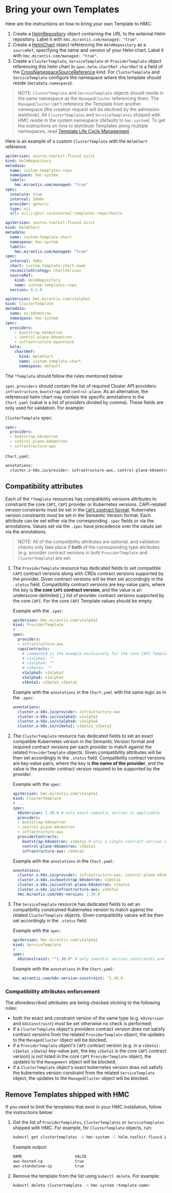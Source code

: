 # Bring your own Templates

Here are the instructions on how to bring your own Template to HMC:

1. Create a [HelmRepository](https://fluxcd.io/flux/components/source/helmrepositories/) object containing the URL to the
external Helm repository. Label it with `hmc.mirantis.com/managed: "true"`.
2. Create a [HelmChart](https://fluxcd.io/flux/components/source/helmcharts/) object referencing the `HelmRepository` as a
`sourceRef`, specifying the name and version of your Helm chart. Label it with `hmc.mirantis.com/managed: "true"`.
3. Create a `ClusterTemplate`, `ServiceTemplate` or `ProviderTemplate` object referencing this helm chart in
`spec.helm.chartRef`. `chartRef` is a field of the
[CrossNamespaceSourceReference](https://fluxcd.io/flux/components/helm/api/v2/#helm.toolkit.fluxcd.io/v2.CrossNamespaceSourceReference) kind.
For `ClusterTemplate` and `ServiceTemplate` configure the namespace where this template should reside
(`metadata.namespace`).

> NOTE:
> `ClusterTemplate` and `ServiceTemplate` objects should reside in the same namespace as the `ManagedCluster`
> referencing them. The `ManagedCluster` can't reference the Template from another namespace (the creation request will
> be declined by the admission webhook). All `ClusterTemplates` and `ServiceTemplates` shipped with HMC reside in the
> system namespace (defaults to `hmc-system`). To get the instructions on how to distribute Templates along multiple
> namespaces, read [Template Life Cycle Management](main.md#template-life-cycle-management).

Here is an example of a custom `ClusterTemplate` with the `HelmChart` reference:

```yaml
apiVersion: source.toolkit.fluxcd.io/v1
kind: HelmRepository
metadata:
  name: custom-templates-repo
  namespace: hmc-system
  labels:
    hmc.mirantis.com/managed: "true"
spec:
  insecure: true
  interval: 10m0s
  provider: generic
  type: oci
  url: oci://ghcr.io/external-templates-repo/charts
```

```yaml
apiVersion: source.toolkit.fluxcd.io/v1
kind: HelmChart
metadata:
  name: custom-template-chart
  namespace: hmc-system
  labels:
    hmc.mirantis.com/managed: "true"
spec:
  interval: 5m0s
  chart: custom-template-chart-name
  reconcileStrategy: ChartVersion
  sourceRef:
    kind: HelmRepository
    name: custom-templates-repo
  version: 0.2.0
```

```yaml
apiVersion: hmc.mirantis.com/v1alpha1
kind: ClusterTemplate
metadata:
  name: os-k0smotron
  namespace: hmc-system
spec:
  providers:
    - bootstrap-k0smotron
    - control-plane-k0smotron
    - infrastructure-openstack
  helm:
    chartRef:
      kind: HelmChart
      name: custom-template-chart
      namespace: default
```

The `*Template` should follow the rules mentioned below:

`spec.providers` should contain the list of required Cluster API providers: `infrastructure`, `bootstrap` and
`control-plane`. As an alternative, the referenced helm chart may contain the specific annotations in the `Chart.yaml`
(value is a list of providers divided by comma). These fields are only used for validation. For example:

`ClusterTemplate` spec:

```yaml
spec:
  providers:
  - bootstrap-k0smotron
  - control-plane-k0smotron
  - infrastructure-aws
```

`Chart.yaml`:

```bash
annotations:
  cluster.x-k8s.io/provider: infrastructure-aws, control-plane-k0smotron, bootstrap-k0smotron
```

## Compatibility attributes

Each of the `*Template` resources has compatibility versions attributes to constraint the core `CAPI`, `CAPI` provider or Kubernetes versions.
CAPI-related version constraints must be set in the [`CAPI` contract format](https://cluster-api.sigs.k8s.io/developer/providers/contracts).
Kubernetes version constraints must be set in the Semantic Version format.
Each attribute can be set either via the corresponding `.spec` fields or via the annotations.
Values set via the `.spec` have precedence over the values set via the annotations.

> NOTE:
> All of the compatibility attributes are optional, and validation checks only take place
> if **both** of the corresponding type attributes
> (e.g. provider contract versions in both `ProviderTemplate` and `ClusterTemplate`) are set.

1. The `ProviderTemplate` resource has dedicated fields to set compatible `CAPI` contract versions along
with CRDs contract versions supported by the provider.
Given contract versions will be then set accordingly in the `.status` field.
Compatibility contract versions are key-value pairs, where the key is **the core `CAPI` contract version**,
and the value is an underscore-delimited (_) list of provider contract versions supported by the core `CAPI`.
For the core `CAPI` Template values should be empty.

    Example with the `.spec`:

    ```yaml
    apiVersion: hmc.mirantis.com/v1alpha1
    kind: ProviderTemplate
    # ...
    spec:
      providers:
      - infrastructure-aws
      capiContracts:
        # commented is the example exclusively for the core CAPI Template
        # v1alpha3: ""
        # v1alpha4: ""
        # v1beta1: ""
        v1alpha3: v1alpha3
        v1alpha4: v1alpha4
        v1beta1: v1beta1_v1beta2
    ```

    Example with the `annotations` in the `Chart.yaml` with the same logic
    as in the `.spec`:

    ```yaml
    annotations:
      cluster.x-k8s.io/provider: infrastructure-aws
      cluster.x-k8s.io/v1alpha3: v1alpha3
      cluster.x-k8s.io/v1alpha4: v1alpha4
      cluster.x-k8s.io/v1beta1: v1beta1_v1beta2
    ```

1. The `ClusterTemplate` resource has dedicated fields to set an exact compatible Kubernetes version
in the Semantic Version format and required contract versions per each provider to match against
the related `ProviderTemplate` objects.
Given compatibility attributes will be then set accordingly in the `.status` field.
Compatibility contract versions are key-value pairs, where the key is **the name of the provider**,
and the value is the provider contract version required to be supported by the provider.

    Example with the `spec`:

    ```yaml
    apiVersion: hmc.mirantis.com/v1alpha1
    kind: ClusterTemplate
    # ...
    spec:
      k8sVersion: 1.30.0 # only exact semantic version is applicable
      providers:
      - bootstrap-k0smotron
      - control-plane-k0smotron
      - infrastructure-aws
      providerContracts:
        bootstrap-k0smotron: v1beta1 # only a single contract version is applicable
        control-plane-k0smotron: v1beta1
        infrastructure-aws: v1beta2
    ```

    Example with the `annotations` in the `Chart.yaml`:

    ```yaml
    annotations:
      cluster.x-k8s.io/provider: infrastructure-aws, control-plane-k0smotron, bootstrap-k0smotron
      cluster.x-k8s.io/bootstrap-k0smotron: v1beta1
      cluster.x-k8s.io/control-plane-k0smotron: v1beta1
      cluster.x-k8s.io/infrastructure-aws: v1beta2
      hmc.mirantis.com/k8s-version: 1.30.0
    ```

1. The `ServiceTemplate` resource has dedicated fields to set an compatibility constrained
Kubernetes version to match against the related `ClusterTemplate` objects.
Given compatibility values will be then set accordingly in the `.status` field.

    Example with the `spec`:

    ```yaml
    apiVersion: hmc.mirantis.com/v1alpha1
    kind: ServiceTemplate
    # ...
    spec:
      k8sConstraint: "^1.30.0" # only semantic version constraints are applicable
    ```

    Example with the `annotations` in the `Chart.yaml`:

    ```yaml
    hmc.mirantis.com/k8s-version-constraint: ^1.30.0
    ```

### Compatibility attributes enforcement

The aforedescribed attributes are being checked sticking to the following rules:

* both the exact and constraint version of the same type (e.g. `k8sVersion` and `k8sConstraint`) must
be set otherwise no check is performed;
* if a `ClusterTemplate` object's providers contract version does not satisfy contract versions
from the related `ProviderTemplate` object, the updates to the `ManagedCluster` object will be blocked;
* if a `ProviderTemplate` object's `CAPI` contract version
(e.g. in a `v1beta1: v1beta1_v1beta2` key-value pair, the key `v1beta1` is the core `CAPI` contract version)
is not listed in the core `CAPI` `ProviderTemplate` object, the updates to the `Management` object will be blocked;
* if a `ClusterTemplate` object's exact kubernetes version does not satisfy the kubernetes version
constraint from the related `ServiceTemplate` object, the updates to the `ManagedCluster` object will be blocked.

## Remove Templates shipped with HMC

If you need to limit the templates that exist in your HMC installation, follow the instructions below:

1. Get the list of `ProviderTemplates`, `ClusterTemplates` or `ServiceTemplates` shipped with HMC. For example,
for `ClusterTemplate` objects, run:

    ```bash
    kubectl get clustertemplates -n hmc-system -l helm.toolkit.fluxcd.io/name=hmc-templates
    ```

    Example output:

    ```bash
    NAME                       VALID
    aws-hosted-cp              true
    aws-standalone-cp          true
    ```

2. Remove the template from the list using `kubectl delete`. For example:

    ```bash
    kubectl delete clustertemplate -n hmc-system <template-name>
    ```
